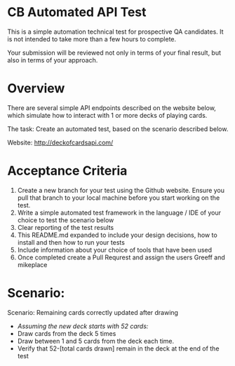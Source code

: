 # CB Automated API Test

This is a simple automation technical test for prospective QA candidates. It is not intended to take more than a few hours to complete.

Your submission will be reviewed not only in terms of your final result, but also in terms of your approach.

# Overview

There are several simple API endpoints described on the website below, which simulate how to interact with 1 or more decks of playing cards.

The task: Create an automated test, based on the scenario described below.

Website: http://deckofcardsapi.com/ 

# Acceptance Criteria
1. Create a new branch for your test using the Github website. Ensure you pull that branch to your local machine before you start working on the test.
2. Write a simple automated test framework in the language / IDE of your choice to test the scenario below
3. Clear reporting of the test results
4. This README.md expanded to include your design decisions, how to install and then how to run your tests
5. Include information about your choice of tools that have been used
6. Once completed create a Pull Requrest and assign the users Greeff and mikeplace

# Scenario:

Scenario: Remaining cards correctly updated after drawing
- *Assuming the new deck starts with 52 cards:*
- Draw cards from the deck 5 times
- Draw between 1 and 5 cards from the deck each time.
- Verify that 52-[total cards drawn] remain in the deck at the end of the test
